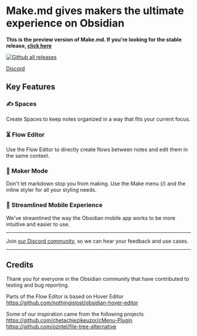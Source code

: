 # Make.md gives makers the ultimate experience on Obsidian

**This is the preview version of Make.md. If you're looking for the stable release, [click here](http://github.com/make-md/makemd)**

[![Github all releases](https://img.shields.io/github/downloads/Naereen/StrapDown.js/total.svg)](https://GitHub.com/make-md/makemd/releases/)

[Discord](https://make.md/community)

## Key Features

### ✍️ Spaces

Create Spaces to keep notes organized in a way that fits your current focus.

### ⏳ Flow Editor

Use the Flow Editor to directly create flows between notes and edit them in the same context.

### 🚀 Maker Mode

Don't let markdown stop you from making. Use the Make menu (/) and the inline styler for all your styling needs.

### 📱 Streamlined Mobile Experience

We've streamlined the way the Obsidian mobile app works to be more intuitive and easier to use.

---

Join [our Discord community](https://make.md/community), so we can hear your feedback and use cases.

---

## Credits

Thank you for everyone in the Obsidian community that have contributed to testing and bug reporting.

Parts of the Flow Editor is based on Hover Editor
https://github.com/nothingislost/obsidian-hover-editor

Some of our inspiration came from the following projects
https://github.com/chetachiezikeuzor/cMenu-Plugin
https://github.com/ozntel/file-tree-alternative
